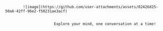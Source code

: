             ![image](https://github.com/user-attachments/assets/02426d25-50a6-42ff-96e2-f50231ae3acf)

 
                          Explore your mind, one conversation at a time!
